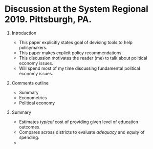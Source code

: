 # Discussion at the System Regional 2019. Pittsburgh, PA.


1. Introduction
    + This paper explicitly states goal of devising tools to help policymakers.
    + This paper makes explicit policy recommendations.
    + This discussion motivates the reader (me) to talk about political economy issues.
    + Will spend most of my time discussing fundamental political economy issues.

2. Comments outline
    + Summary
    + Econometrics
    + Political economy

3. Summary
    + Estimates _typical_ cost of providing given level of education outcomes.
    + Compares across districts to evaluate _adequacy_ and _equity_ of spending.
    + 


